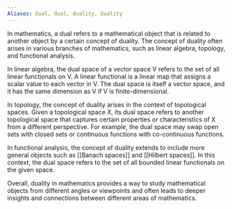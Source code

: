 ```yaml
---
Aliases: Dual, dual, duality, Duality
---
```


In mathematics, a dual refers to a mathematical object that is related to another object by a certain concept of duality. The concept of duality often arises in various branches of mathematics, such as linear algebra, topology, and functional analysis.

In linear algebra, the dual space of a vector space V refers to the set of all linear functionals on V. A linear functional is a linear map that assigns a scalar value to each vector in V. The dual space is itself a vector space, and it has the same dimension as V if V is finite-dimensional.

In topology, the concept of duality arises in the context of topological spaces. Given a topological space X, its dual space refers to another topological space that captures certain properties or characteristics of X from a different perspective. For example, the dual space may swap open sets with closed sets or continuous functions with co-continuous functions.

In functional analysis, the concept of duality extends to include more general objects such as [[Banach spaces]] and [[Hilbert spaces]]. In this context, the dual space refers to the set of all bounded linear functionals on the given space.

Overall, duality in mathematics provides a way to study mathematical objects from different angles or viewpoints and often leads to deeper insights and connections between different areas of mathematics.